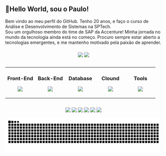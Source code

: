 ## 👋Hello World, sou o Paulo!
Bem vindo ao meu perfil do GitHub. Tenho 20 anos, e faço o curso de Análise e Desenvolvimento de Sistemas na SPTech. <br>
Sou um orgulhoso membro do time de SAP da Accenture! Minha jornada no mundo da tecnologia ainda está no começo. Procuro sempre estar aberto a tecnologias emergentes, e me mantenho motivado pela paixão de aprender.

###

<div style="display: block" align="center">
  <img height="220em" src="https://github-readme-stats.vercel.app/api?username=Paulo-Alvares&show_icons=true&theme=dark&include_all_commits=true&count_private=true&rank_icon=github&custom_title=Minhas%20Métricas"/>
  <img height="220em" src="https://github-readme-stats.vercel.app/api/top-langs/?username=Paulo-Alvares&layout=donut&langs_count=7&theme=dark&custom_title=Linguagens%20Mais%20Usadas"/>
</div>

##

<table align="center"><tr><td valign="top" width="20%">

### <div align="center"> Front-End </div>

<p align="center">
<img src="https://skillicons.dev/icons?i=html,css,js,ts,react,tailwind&theme=dark&perline=3" />
</p>

</td><td valign="top" width="20%">

### <div align="center"> Back-End </div>

<p align="center">
<img src="https://skillicons.dev/icons?i=nodejs,java,spring,python,kotlin&theme=dark&perline=3" />
</p>

</td><td valign="top" width="20%">

### <div align="center"> Database </div>

<p align="center">
<img src="https://skillicons.dev/icons?i=mysql,postgres,mongo,prisma&theme=dark&perline=3" />
</p>

</td>

<td valign="top" width="20%">

### <div align="center"> Clound </div>

<p align="center">
<img src="https://skillicons.dev/icons?i=azure,aws&theme=dark&perline=3" />
</p>

</td><td valign="top" width="20%">

### <div align="center"> Tools </div>

<p align="center">
<img src="https://skillicons.dev/icons?i=git,github,linux,figma,docker&theme=dark&perline=3" />
</p>

</td></tr></table>

  ##
<div align="center"> 
  <a href = "mailto:pauloalvares66@gmail.com"><img src="https://img.shields.io/badge/Gmail-D14836?style=for-the-badge&logo=gmail&logoColor=white" target="_blank"></a>
  <a href="https://www.linkedin.com/in/paulo-alvares-10a5b9272/" target="_blank"><img src="https://img.shields.io/badge/-LinkedIn-%230077B5?style=for-the-badge&logo=linkedin&logoColor=white" target="_blank"></a> 
  <a href="https://www.instagram.com/paulo_10111/" target="_blank"><img src="https://img.shields.io/badge/-Instagram-%23E4405F?style=for-the-badge&logo=instagram&logoColor=white" target="_blank"></a>
  <a href="https://www.facebook.com/paulogabriel.alvares" target="_blank"><img src="https://img.shields.io/badge/Facebook-1877F2?style=for-the-badge&logo=facebook&logoColor=white" target="_blank"></a>
  <a href="https://codepen.io/Poulos-Alvares" target="_blank"><img src="https://img.shields.io/badge/Codepen-000000?style=for-the-badge&logo=codepen&logoColor=white" target="_blank"></a>
  <a href="https://codepen.io/Poulos-Alvares" target="_blank"><img src="	https://img.shields.io/badge/Discord-7289DA?style=for-the-badge&logo=discord&logoColor=white" target="_blank"></a>
</div>

![snake gif](https://github.com/Paulo-Alvares/Paulo-Alvares/blob/output/github-contribution-grid-snake-dark.svg)
